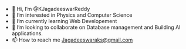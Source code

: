 - 👋 Hi, I’m @KJagadeeswarReddy
- 👀 I’m interested in Physics and Computer Science
- 🌱 I’m currently learning Web Developement
- 💞️ I’m looking to collaborate on Database management and Building AI applications.
- 📫 How to reach me Jagadeeswaraks@gmail.com

<!---
KJagadeeswarReddy/KJagadeeswarReddy is a ✨ special ✨ repository because its `README.md` (this file) appears on your GitHub profile.
You can click the Preview link to take a look at your changes.
--->
